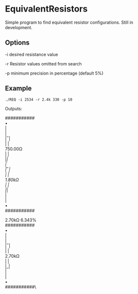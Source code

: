 # EquivalentResistors

Simple program to find equivalent resistor configurations. Still in development.

## Options

-i desired resistance value

-r Resistor values omitted from search

-p minimum precision in percentage (default 5%)

## Example
`./REQ -i 2534 -r 2.4k 330 -p 10`

Outputs:


###########  
     •  
     |  
     |  
    |‾|  
    | |  
   750.00Ω  
    | |  
    |_|  
     |  
    |‾|  
    | |  
   1.80kΩ  
    | |  
    |_|  
     |  
     |  
     •       
###########  

2.70kΩ	 6.343%  
###########  
     •  
     |  
     |  
    |‾|  
    | |  
   2.70kΩ  
    | |  
    |_|  
     |  
     |  
     •  
###########\

